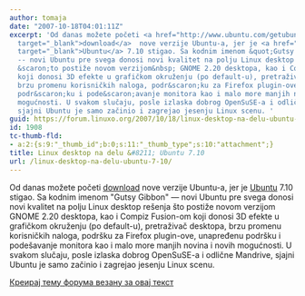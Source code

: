 ```yaml
---
author: tomaja
date: "2007-10-18T04:01:11Z"
excerpt: 'Od danas možete početi <a href="http://www.ubuntu.com/getubuntu/download"
  target="_blank">download</a>  nove verzije Ubuntu-a, jer je <a href="http://www.ubuntu.com"
  target="_blank">Ubuntu</a> 7.10 stigao. Sa kodnim imenom &quot;Gutsy Gibbon&quot;
  -- novi Ubuntu pre svega donosi novi kvalitet na polju Linux desktop re&scaron;enja
  &scaron;to postiže novom verzijom&nbsp; GNOME 2.20 desktopa, kao i Compiz Fusion-om
  koji donosi 3D efekte u grafičkom okruženju (po default-u), pretraživač desktopa,
  brzu promenu korisničkih naloga, podr&scaron;ku za Firefox plugin-ove, unapređenu
  podr&scaron;ku i pode&scaron;avanje monitora kao i malo more manjih novina i novih
  mogućnosti. U svakom slučaju, posle izlaska dobrog OpenSuSE-a i odlične Mandrive,
  sjajni Ubuntu je samo začinio i zagrejao jesenju Linux scenu. '
guid: https://forum.linuxo.org/2007/10/18/linux-desktop-na-delu-ubuntu-7-10/
id: 1908
tc-thumb-fld:
- a:2:{s:9:"_thumb_id";b:0;s:11:"_thumb_type";s:10:"attachment";}
title: Linux desktop na delu &#8211; Ubuntu 7.10
url: /linux-desktop-na-delu-ubuntu-7-10/
---
```

Od danas možete početi <a href="http://www.ubuntu.com/getubuntu/download" target="_blank">download</a> nove verzije Ubuntu-a, jer je <a href="http://www.ubuntu.com" target="_blank">Ubuntu</a> 7.10 stigao. Sa kodnim imenom "Gutsy Gibbon" &#8212; novi Ubuntu pre svega donosi novi kvalitet na polju Linux desktop re&scaron;enja &scaron;to postiže novom verzijom&nbsp; GNOME 2.20 desktopa, kao i Compiz Fusion-om koji donosi 3D efekte u grafičkom okruženju (po default-u), pretraživač desktopa, brzu promenu korisničkih naloga, podr&scaron;ku za Firefox plugin-ove, unapređenu podr&scaron;ku i pode&scaron;avanje monitora kao i malo more manjih novina i novih mogućnosti. U svakom slučaju, posle izlaska dobrog OpenSuSE-a i odlične Mandrive, sjajni Ubuntu je samo začinio i zagrejao jesenju Linux scenu. <!--break-->

[Креирај тему форума везану за овај текст](https://linuxo.org/nova-tema-na-forumu/?se_pid=1908)